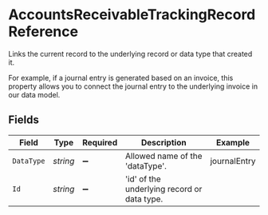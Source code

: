 # AccountsReceivableTrackingRecordReference

Links the current record to the underlying record or data type that created it. 

For example, if a journal entry is generated based on an invoice, this property allows you to connect the journal entry to the underlying invoice in our data model. 


## Fields

| Field                                       | Type                                        | Required                                    | Description                                 | Example                                     |
| ------------------------------------------- | ------------------------------------------- | ------------------------------------------- | ------------------------------------------- | ------------------------------------------- |
| `DataType`                                  | *string*                                    | :heavy_minus_sign:                          | Allowed name of the 'dataType'.             | journalEntry                                |
| `Id`                                        | *string*                                    | :heavy_minus_sign:                          | 'id' of the underlying record or data type. |                                             |